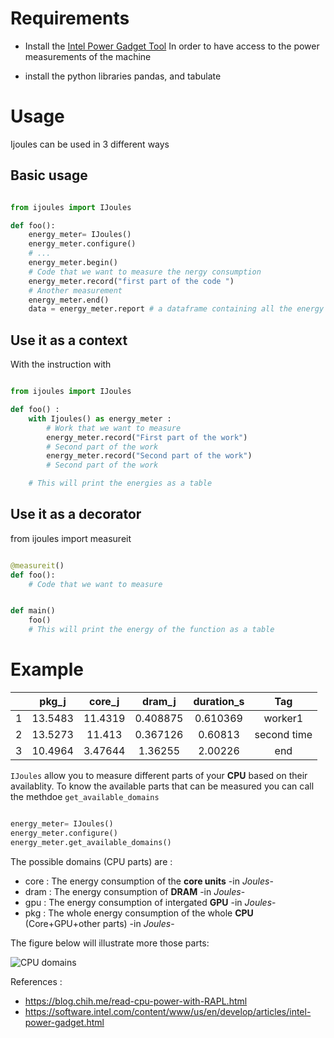 


# Requirements 

- Install the [Intel Power Gadget Tool](https://software.intel.com/content/dam/develop/external/us/en/documents/Intel-Power-Gadget-v3.7.0.dmg) 
In order to have access to the power measurements of the machine 

- install the python libraries pandas, and tabulate 

# Usage 

Ijoules can be used in 3 different ways
## Basic usage 

``` Python 

from ijoules import IJoules

def foo(): 
    energy_meter= IJoules()
    energy_meter.configure() 
    # ...
    energy_meter.begin() 
    # Code that we want to measure the nergy consumption
    energy_meter.record("first part of the code ")
    # Another measurement 
    energy_meter.end()
    data = energy_meter.report # a dataframe containing all the energy 

```

## Use it as a context 

With the instruction with 

``` Python 

from ijoules import IJoules

def foo() :
    with Ijoules() as energy_meter : 
        # Work that we want to measure 
        energy_meter.record("First part of the work")
        # Second part of the work 
        energy_meter.record("Second part of the work")
        # Second part of the work 

    # This will print the energies as a table 

``` 


## Use it as a decorator 

from ijoules import  measureit

``` Python 

@measureit()
def foo(): 
    # Code that we want to measure 


def main() 
    foo() 
    # This will print the energy of the function as a table 
```

# Example 



|    |   pkg_j |   core_j |   dram_j |   duration_s | Tag         |
|:--:|:-------:|:--------:|:--------:|:------------:|:-----------:|
|  1 | 13.5483 | 11.4319  | 0.408875 |     0.610369 | worker1     |
|  2 | 13.5273 | 11.413   | 0.367126 |     0.60813  | second time |
|  3 | 10.4964 |  3.47644 | 1.36255  |     2.00226  | end         |

`IJoules` allow you to measure different parts of your **CPU** based on their availablity. 
To know the available parts that can be measured you can call the methdoe `get_available_domains`

``` python

energy_meter= IJoules()
energy_meter.configure()
energy_meter.get_available_domains()
```

The possible domains (CPU parts) are : 

- core : The energy consumption of the **core units** -in *Joules*-
- dram : The energy consumption of **DRAM** -in *Joules*-
- gpu : The energy consumption of intergated **GPU** -in *Joules*-
- pkg : The whole energy consumption of the whole **CPU** (Core+GPU+other parts) -in *Joules*-

The figure below will illustrate more those parts:

![CPU domains](https://blog.chih.me/images/power-planes.jpg)

References :
- https://blog.chih.me/read-cpu-power-with-RAPL.html
- https://software.intel.com/content/www/us/en/develop/articles/intel-power-gadget.html

